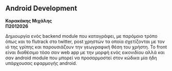 <h2>Android Development</h2>
<b>Κορακάκης Μιχάλης</b><br />
<b>Π2012026</b>

Δημιουργία ενός backend module που καταγράφει, με παρόμοιο τρόπο όπως και το flutrack στο twitter, post χρηστών τα οποία σχετίζονται με τον ιό της γρίπης και παρουσιάζουν την γεωγραφική θέση του χρήστη. Το front είναι διαθέσιμο τόσο σαν web app με την μορφή ενός εικονιδίου αλλά και σαν android module που μπορεί να προσαρμοστεί στον κώδικα μία ήδη υπάρχουσας εφαρμογής android.
